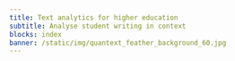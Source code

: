 ```yaml
---
title: Text analytics for higher education
subtitle: Analyse student writing in context
blocks: index
banner: /static/img/quantext_feather_background_60.jpg
---
```

